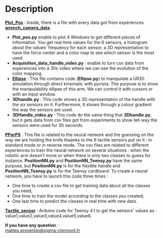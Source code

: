 # Description  
<ins>**Plot_Pos**</ins> : Inside, there is a file with every data got from expériences <ins>**wrench_camera_data**</ins>.   
- **Plot_pos.py** enable to plot 4 Windows to get different pieces of information. You get real time values for the 6 sensors, a histogram about the values' frequency for each sensor, a 3D representation to have the force center and a color map to see which sensor is the most used.
- **Acquisition_data_handle_video.py** : enable to turn csv data from expereinces into a 30s video where we can see the evolution of the color mapping.
- <ins>**Ellipse**</ins> : This file contains code (**Ellipse.py**) to manipulate a UR30 simulation through direct kinematic with pyvista. The purpose is to show the manipulability ellipse of this arm. We can control it with cursors or with an input window.
- **3Dhandle.py** : This code shows a 3D representation of the handle with the six sensors on it. Furthermore, It shows through a colour gradient the way the sensors are used.
- **3DHandle_video.py** : This code do the same thing that **3Dhandle.py**, but it gets data from csv files got from experiments to show teh way the sensors were used for 30 seconds.  
  
<ins>**PPorPS**</ins> : This file is related to the neural network and the guessing on the way we are holding the knife thaanks to the 6 tactile sensors put on it : in standard mode or in reverse mode.
The csv files are related to different experiences to train the neural network on several situations : when the robotic arm doesn't move or when there is only two classes to guess for instance. 
**PositionNN.py** and **PositionNN_Teensy.py** have the same purpose, but **PositionNN.py** is for the flexible handle and **PositionNN_Teensy.py** is for the Teensy cardboard.
To create a neural network, you have to launch this code three times :
- One time to create a csv file to get training data about all the classes you need;
- One time to train the model according to the classes you created;
- One last time to predict the classes in real time with new data.
  
<ins>**Tactile_sensor**</ins> : Arduino code for Teensy 4.1 to get the sensors' values as : value1,value2,value3,value4,value5,value6.  

**If you have any question** :  
matteo.proverbio@sigma-clermont.fr
